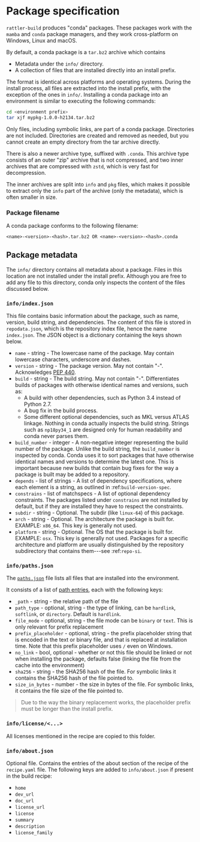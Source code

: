 # Package specification

`rattler-build` produces "conda" packages. These packages work with the `mamba`
and `conda` package managers, and they work cross-platform on Windows, Linux and
macOS.

By default, a conda package is a `tar.bz2` archive which contains

* Metadata under the `info/` directory.
* A collection of files that are installed directly into an install prefix.

The format is identical across platforms and operating systems. During the
install process, all files are extracted into the install prefix, with the
exception of the ones in `info/`. Installing a conda package into an environment
is similar to executing the following commands:

```bash
cd <environment prefix>
tar xjf mypkg-1.0.0-h2134.tar.bz2
```

Only files, including symbolic links, are part of a conda package. Directories
are not included. Directories are created and removed as needed, but you cannot
create an empty directory from the tar archive directly.

There is also a newer archive type, suffixed with `.conda`. This archive type
consists of an outer "zip" archive that is not compressed, and two inner
archives that are compressed with `zstd`, which is very fast for decompression.

The inner archives are split into `info` and `pkg` files, which makes it
possible to extract only the `info` part of the archive (only the metadata),
which is often smaller in size.

### Package filename

A conda package conforms to the following filename:

```
<name>-<version>-<hash>.tar.bz2 OR <name>-<version>-<hash>.conda
```

## Package metadata

The `info/` directory contains all metadata about a package. Files in this
location are not installed under the install prefix. Although you are free to
add any file to this directory, conda only inspects the content of the files
discussed below.

### `info/index.json`

This file contains basic information about the package, such as name, version,
build string, and dependencies. The content of this file is stored in
`repodata.json`, which is the repository index file, hence the name
`index.json`. The JSON object is a dictionary containing the keys shown below.


* `name` - string - The lowercase name of the package. May contain lowercase
characters, underscore and dashes.
* `version` - string - The package version. May not contain "-". Acknowledges
  [PEP 440](https://www.python.org/dev/peps/pep-0440/).
* `build` - string - The build string. May not contain "-". Differentiates
  builds of packages with otherwise identical names and versions, such as:
  * A build with other dependencies, such as Python 3.4 instead of Python 2.7.
  * A bug fix in the build process.
  * Some different optional dependencies, such as MKL versus ATLAS linkage.
    Nothing in conda actually inspects the build string. Strings such as
    `np18py34_1` are designed only for human readability and conda never parses
    them.
* `build_number` - integer - A non-negative integer representing the build
  number of the package. Unlike the build string, the `build_number` is
  inspected by conda. Conda uses it to sort packages that have otherwise
  identical names and versions to determine the latest one. This is important
  because new builds that contain bug fixes for the way a package is built may
  be added to a repository.
* `depends` - list of strings - A list of dependency specifications, where each
  element is a string, as outlined in :ref:`build-version-spec`.
* `constrains` - list of matchspecs - A list of optional dependency constraints.
  The packages listed under `constrains` are not installed by default, but if
  they are installed they have to respect the constraints.
* `subdir` - string - Optional. The subdir (like `linux-64`) of this package.
* `arch` - string - Optional. The architecture the package is built for.
  EXAMPLE: `x86_64`. This key is generally not used.
* `platform` - string - Optional. The OS that the package is built for. EXAMPLE:
  `osx`. This key is generally not used. Packages for a specific architecture
  and platform are usually distinguished by the repository subdirectory that
  contains them---see :ref:`repo-si`.

### `info/paths.json`

The
[`paths.json`](https://docs.rs/rattler_conda_types/latest/rattler_conda_types/package/struct.PathsJson.html)
file lists all files that are installed into the environment.

It consists of a list of [path
entries](https://docs.rs/rattler_conda_types/latest/rattler_conda_types/package/struct.PathsEntry.html),
each with the following keys:

* `_path` - string - the relative path of the file
* `path_type` - optional, string - the type of linking, can be `hardlink`,
  `softlink`, or `directory`. Default is `hardlink`.
* `file_mode` - optional, string - the file mode can be `binary` or `text`. This
  is only relevant for prefix replacement
* `prefix_placeholder` - optional, string - the prefix placeholder string that
  is encoded in the text or binary file, and that is replaced at installation
  time. Note that this prefix placeholder uses `/` even on Windows.
* `no_link` - bool, optional - whether or not this file should be linked or not
  when installing the package, defaults false (linking the file from the cache
  into the environment)
* `sha256` - string - the SHA256 hash of the file. For symbolic links it
  contains the SHA256 hash of the file pointed to.
* `size_in_bytes` - number - the size in bytes of the file. For symbolic links,
  it contains the file size of the file pointed to.

> Due to the way the binary replacement works, the placeholder prefix must be
> longer than the install prefix.

### `info/license/<...>`

All licenses mentioned in the recipe are copied to this folder.

### `info/about.json`

Optional file. Contains the entries of the about section of the recipe of the
`recipe.yaml` file. The following keys are added to `info/about.json` if present
in the build recipe:

* `home`
* `dev_url`
* `doc_url`
* `license_url`
* `license`
* `summary`
* `description`
* `license_family`



<!--

### `info/recipe/...`

A directory containing the full contents of the build recipe.

meta.yaml.rendered
------------------

The fully rendered build recipe. See :doc:`../resources/commands/conda-render`.

This directory is present only when the the `include_recipe` flag
is `True` in the :ref:`meta-build`.

-->
